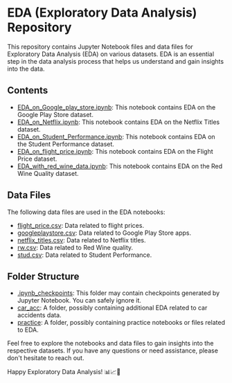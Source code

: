# EDA (Exploratory Data Analysis) Repository

This repository contains Jupyter Notebook files and data files for Exploratory Data Analysis (EDA) on various datasets. EDA is an essential step in the data analysis process that helps us understand and gain insights into the data.

## Contents

- [EDA_on_Google_play_store.ipynb](EDA_on_Google_play_store.ipynb): This notebook contains EDA on the Google Play Store dataset.
- [EDA_on_Netflix.ipynb](EDA_on_Netflix.ipynb): This notebook contains EDA on the Netflix Titles dataset.
- [EDA_on_Student_Performance.ipynb](EDA_on_Student_Performance.ipynb): This notebook contains EDA on the Student Performance dataset.
- [EDA_on_flight_price.ipynb](EDA_on_flight_price.ipynb): This notebook contains EDA on the Flight Price dataset.
- [EDA_with_red_wine_data.ipynb](EDA_with_red_wine_data.ipynb): This notebook contains EDA on the Red Wine Quality dataset.

## Data Files

The following data files are used in the EDA notebooks:

- [flight_price.csv](flight_price.csv): Data related to flight prices.
- [googleplaystore.csv](googleplaystore.csv): Data related to Google Play Store apps.
- [netflix_titles.csv](netflix_titles.csv): Data related to Netflix titles.
- [rw.csv](rw.csv): Data related to Red Wine quality.
- [stud.csv](stud.csv): Data related to Student Performance.

## Folder Structure

- [.ipynb_checkpoints](.ipynb_checkpoints): This folder may contain checkpoints generated by Jupyter Notebook. You can safely ignore it.
- [car_acc](car_acc): A folder, possibly containing additional EDA related to car accidents data.
- [practice](practice): A folder, possibly containing practice notebooks or files related to EDA.

Feel free to explore the notebooks and data files to gain insights into the respective datasets. If you have any questions or need assistance, please don't hesitate to reach out.

Happy Exploratory Data Analysis! 📊📈🧐
